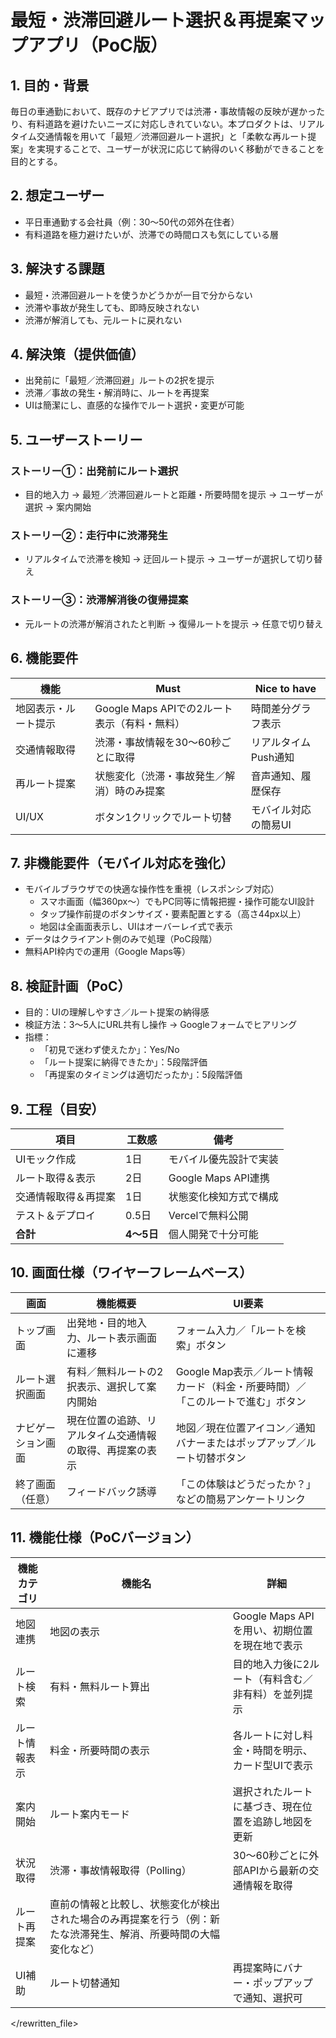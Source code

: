 # 最短・渋滞回避ルート選択＆再提案マップアプリ（PoC版）

## 1. 目的・背景
毎日の車通勤において、既存のナビアプリでは渋滞・事故情報の反映が遅かったり、有料道路を避けたいニーズに対応しきれていない。本プロダクトは、リアルタイム交通情報を用いて「最短／渋滞回避ルート選択」と「柔軟な再ルート提案」を実現することで、ユーザーが状況に応じて納得のいく移動ができることを目的とする。

## 2. 想定ユーザー
- 平日車通勤する会社員（例：30〜50代の郊外在住者）
- 有料道路を極力避けたいが、渋滞での時間ロスも気にしている層

## 3. 解決する課題
- 最短・渋滞回避ルートを使うかどうかが一目で分からない
- 渋滞や事故が発生しても、即時反映されない
- 渋滞が解消しても、元ルートに戻れない

## 4. 解決策（提供価値）
- 出発前に「最短／渋滞回避」ルートの2択を提示
- 渋滞／事故の発生・解消時に、ルートを再提案
- UIは簡潔にし、直感的な操作でルート選択・変更が可能

## 5. ユーザーストーリー
### ストーリー①：出発前にルート選択
- 目的地入力 → 最短／渋滞回避ルートと距離・所要時間を提示 → ユーザーが選択 → 案内開始

### ストーリー②：走行中に渋滞発生
- リアルタイムで渋滞を検知 → 迂回ルート提示 → ユーザーが選択して切り替え

### ストーリー③：渋滞解消後の復帰提案
- 元ルートの渋滞が解消されたと判断 → 復帰ルートを提示 → 任意で切り替え

## 6. 機能要件

| 機能 | Must | Nice to have |
|------|------|--------------|
| 地図表示・ルート提示 | Google Maps APIでの2ルート表示（有料・無料） | 時間差分グラフ表示 |
| 交通情報取得 | 渋滞・事故情報を30〜60秒ごとに取得 | リアルタイムPush通知 |
| 再ルート提案 | 状態変化（渋滞・事故発生／解消）時のみ提案 | 音声通知、履歴保存 |
| UI/UX | ボタン1クリックでルート切替 | モバイル対応の簡易UI |

## 7. 非機能要件（モバイル対応を強化）
- モバイルブラウザでの快適な操作性を重視（レスポンシブ対応）
  - スマホ画面（幅360px〜）でもPC同等に情報把握・操作可能なUI設計
  - タップ操作前提のボタンサイズ・要素配置とする（高さ44px以上）
  - 地図は全画面表示し、UIはオーバーレイ式で表示
- データはクライアント側のみで処理（PoC段階）
- 無料API枠内での運用（Google Maps等）

## 8. 検証計画（PoC）
- 目的：UIの理解しやすさ／ルート提案の納得感
- 検証方法：3〜5人にURL共有し操作 → Googleフォームでヒアリング
- 指標：
  - 「初見で迷わず使えたか」：Yes/No
  - 「ルート提案に納得できたか」：5段階評価
  - 「再提案のタイミングは適切だったか」：5段階評価

## 9. 工程（目安）

| 項目 | 工数感 | 備考 |
|------|--------|------|
| UIモック作成 | 1日 | モバイル優先設計で実装 |
| ルート取得＆表示 | 2日 | Google Maps API連携 |
| 交通情報取得＆再提案 | 1日 | 状態変化検知方式で構成 |
| テスト＆デプロイ | 0.5日 | Vercelで無料公開 |
| **合計** | **4〜5日** | 個人開発で十分可能 |

## 10. 画面仕様（ワイヤーフレームベース）

| 画面 | 機能概要 | UI要素 |
|------|----------|--------|
| トップ画面 | 出発地・目的地入力、ルート表示画面に遷移 | フォーム入力／「ルートを検索」ボタン |
| ルート選択画面 | 有料／無料ルートの2択表示、選択して案内開始 | Google Map表示／ルート情報カード（料金・所要時間）／「このルートで進む」ボタン |
| ナビゲーション画面 | 現在位置の追跡、リアルタイム交通情報の取得、再提案の表示 | 地図／現在位置アイコン／通知バナーまたはポップアップ／ルート切替ボタン |
| 終了画面（任意） | フィードバック誘導 | 「この体験はどうだったか？」などの簡易アンケートリンク |

## 11. 機能仕様（PoCバージョン）

| 機能カテゴリ | 機能名 | 詳細 |
|--------------|--------|------|
| 地図連携 | 地図の表示 | Google Maps APIを用い、初期位置を現在地で表示 |
| ルート検索 | 有料・無料ルート算出 | 目的地入力後に2ルート（有料含む／非有料）を並列提示 |
| ルート情報表示 | 料金・所要時間の表示 | 各ルートに対し料金・時間を明示、カード型UIで表示 |
| 案内開始 | ルート案内モード | 選択されたルートに基づき、現在位置を追跡し地図を更新 |
| 状況取得 | 渋滞・事故情報取得（Polling） | 30〜60秒ごとに外部APIから最新の交通情報を取得 |
| ルート再提案 | 直前の情報と比較し、状態変化が検出された場合のみ再提案を行う（例：新たな渋滞発生、解消、所要時間の大幅変化など） |
| UI補助 | ルート切替通知 | 再提案時にバナー・ポップアップで通知、選択可 |

</rewritten_file> 
